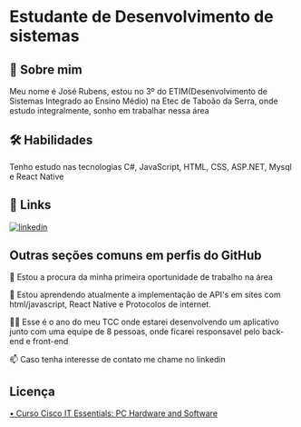 
# Estudante de Desenvolvimento de sistemas


## 🚀 Sobre mim
Meu nome é José Rubens, estou no 3º do ETIM(Desenvolvimento de Sistemas Integrado ao Ensino Médio) na Etec de Taboão da Serra, onde estudo integralmente, sonho em trabalhar nessa área


## 🛠 Habilidades
Tenho estudo nas tecnologias C#, JavaScript, HTML, CSS, ASP.NET, Mysql e React Native


## 🔗 Links
[![linkedin](https://img.shields.io/badge/linkedin-0A66C2?style=for-the-badge&logo=linkedin&logoColor=white)](https://www.linkedin.com/in/jos%C3%A9-rubens-de-freitas-pinheiro-90bb31195/)



## Outras seções comuns em perfis do GitHub
🚀 Estou a procura da minha primeira oportunidade de trabalho na área

🧠 Estou aprendendo atualmente a implementação de API's em sites com html/javascript, React Native e Protocolos de internet. 

👨‍💻 Esse é o ano do meu TCC onde estarei desenvolvendo um aplicativo junto com uma equipe de 8 pessoas, onde ficarei responsavel pelo back-end e front-end

📫 Caso tenha interesse de contato me chame no linkedin



## Licença

[•	Curso Cisco IT Essentials: PC Hardware and Software](https://etecspgov-my.sharepoint.com/personal/jose_rubens_etec_sp_gov_br/_layouts/15/onedrive.aspx?id=%2Fpersonal%2Fjose%5Frubens%5Fetec%5Fsp%5Fgov%5Fbr%2FDocuments%2Fcertificado%2FJos%C3%A9%20RubensFreitas%20Pinheiro%2D20211%2DETEC%2D1ANO%2D%2Dcertificate%2Epdf&parent=%2Fpersonal%2Fjose%5Frubens%5Fetec%5Fsp%5Fgov%5Fbr%2FDocuments%2Fcertificado&ga=1)


